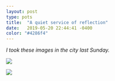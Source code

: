 ```yaml
---
layout: post
type: pots
title:  "A quiet service of reflection"
date:   2019-05-20 22:44:41 -0400
color: "#4286f4"
---
```

<!-- I'm starting this blog to move away from mainstream publishing platforms. I anticipate it will be similar to my [Instagram](https://www.instagram.com/elliottsphone/), but with more writing ;-) -->

*I took these images in the city last Sunday.*

![](https://files.elliott.computer/images/meditation-sunday-1.jpg)

![](https://files.elliott.computer/images/meditation-sunday-2.jpg)


